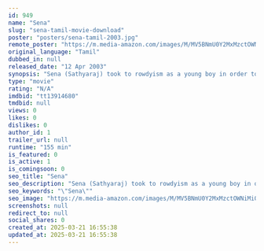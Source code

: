 ```yaml
---
id: 949
name: "Sena"
slug: "sena-tamil-movie-download"
poster: "posters/sena-tamil-2003.jpg"
remote_poster: "https://m.media-amazon.com/images/M/MV5BNmU0Y2MxMzctOWNiMi00MGQwLWIwMzgtYTY3NWE1YzA2Njc2XkEyXkFqcGdeQXVyMTEzNzg0Mjkx._V1_SX300.jpg"
original_language: "Tamil"
dubbed_in: null
released_date: "12 Apr 2003"
synopsis: "Sena (Sathyaraj) took to rowdyism as a young boy in order to feed his brother Vikram (Aravind Akash). Vikram hates rowdyism and wants Sena to stop his activities. There is a gang war between Mastan Bhai (Anandaraj) and Naaga's (Ch..."
type: "movie"
rating: "N/A"
imdbid: "tt13914680"
tmdbid: null
views: 0
likes: 0
dislikes: 0
author_id: 1
trailer_url: null
runtime: "155 min"
is_featured: 0
is_active: 1
is_comingsoon: 0
seo_title: "Sena"
seo_description: "Sena (Sathyaraj) took to rowdyism as a young boy in order to feed his brother Vikram (Aravind Akash). Vikram hates rowdyism and wants Sena to stop his activities. There is a gang war between Mastan Bhai (Anandaraj) and Naaga's (Ch..."
seo_keywords: "\"Sena\""
seo_image: "https://m.media-amazon.com/images/M/MV5BNmU0Y2MxMzctOWNiMi00MGQwLWIwMzgtYTY3NWE1YzA2Njc2XkEyXkFqcGdeQXVyMTEzNzg0Mjkx._V1_SX300.jpg"
screenshots: null
redirect_to: null
social_shares: 0
created_at: 2025-03-21 16:55:38
updated_at: 2025-03-21 16:55:38
---
```


